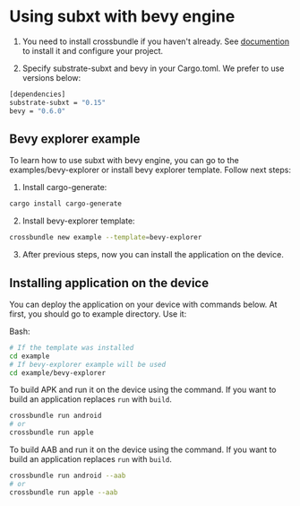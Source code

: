 # Using subxt with bevy engine

1. You need to install crossbundle if you haven't already. See [documention](https://github.com/dodorare/crossbow/tree/main/docs) to install it and configure your project.

2. Specify substrate-subxt and bevy in your Cargo.toml. We prefer to use versions below:

```sh
[dependencies]
substrate-subxt = "0.15"
bevy = "0.6.0"
```

## Bevy explorer example

To learn how to use subxt with bevy engine, you can go to the examples/bevy-explorer or install bevy explorer template. Follow next steps:

1. Install cargo-generate:

```sh
cargo install cargo-generate
```

2. Install bevy-explorer template:

```sh
crossbundle new example --template=bevy-explorer
```

3. After previous steps, now you can install the application on the device.

## Installing application on the device

You can deploy the application on your device with commands below. At first, you should go to example directory. Use it:

Bash:

```sh
# If the template was installed
cd example
# If bevy-explorer example will be used
cd example/bevy-explorer
```

To build APK and run it on the device using the command. If you want to build an application replaces `run` with `build`.

```sh
crossbundle run android
# or
crossbundle run apple
```

To build AAB and run it on the device using the command. If you want to build an application replaces `run` with `build`.

```sh
crossbundle run android --aab
# or
crossbundle run apple --aab
```